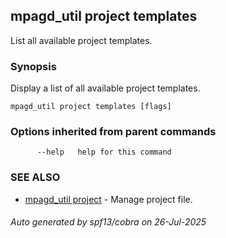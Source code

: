## mpagd_util project templates

List all available project templates.

### Synopsis

Display a list of all available project templates.

```
mpagd_util project templates [flags]
```

### Options inherited from parent commands

```
      --help   help for this command
```

### SEE ALSO

* [mpagd_util project](mpagd_util_project.md)	 - Manage project file.

###### Auto generated by spf13/cobra on 26-Jul-2025
